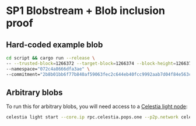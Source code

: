 # SP1 Blobstream + Blob inclusion proof

## Hard-coded example blob
```bash
cd script && cargo run --release \
-- --trusted-block=1266372 --target-block=1266374 --block-height=1266373 \
--namespace="072c4a8666dfa3ae" \
--commitment="2b8b01bb6f77b840af59063fec2c644eb40fcc9992aab7d04f84e563cdf02449"
```

## Arbitrary blobs
To run this for arbitrary blobs, you will need access to a [Celestia light node](https://docs.celestia.org/nodes/light-node):

```bash
celestia light start --core.ip rpc.celestia.pops.one --p2p.network celestia
```
